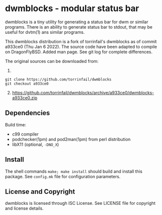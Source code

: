 dwmblocks - modular status bar
==============================
dwmblocks is a tiny utility for generating a status bar for dwm or
similar programs.  There is an ability to generate status bar to
stdout, that may be useful for dvtm(1) ans similar programs.

This dwmblocks distribution is a fork of torrinfail's dwmblocks as of
commit a933ce0 (Thu Jan 6 2022).  The source code have been adapted to
compile on DragonFlyBSD.  Added man page.  See git log for complete
differences.

The original sources can be downloaded from:

  1.
    git clone https://github.com/torrinfail/dwmblocks
    git checkout a933ce0

  2. https://github.com/torrinfail/dwmblocks/archive/a933ce0/dwmblocks-a933ce0.zip


Dependencies
------------
Build time:
- c99 compiler
- podchecker(1pm) and pod2man(1pm) from perl distribution
- libX11 (optional, `-DNO_X`)


Install
-------
The shell commands `make; make install` should build and install this
package.  See `config.mk` file for configuration parameters.


License and Copyright
---------------------
dwmblocks is licensed through ISC License.
See LICENSE file for copyright and license details.


<!-- vim:sw=2:ts=2:sts=2:et:cc=72:tw=70
End of file. -->
